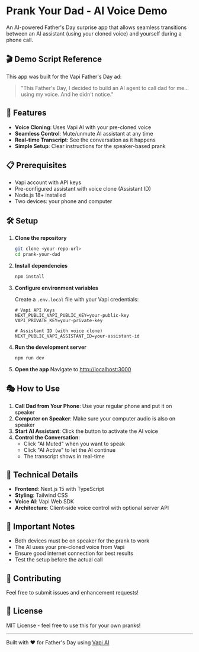 # Prank Your Dad - AI Voice Demo

An AI-powered Father's Day surprise app that allows seamless transitions between an AI assistant (using your cloned voice) and yourself during a phone call.

## 🎬 Demo Script Reference

This app was built for the Vapi Father's Day ad:

> "This Father's Day, I decided to build an AI agent to call dad for me… using my voice. And he didn't notice."

## 🚀 Features

- **Voice Cloning**: Uses Vapi AI with your pre-cloned voice
- **Seamless Control**: Mute/unmute AI assistant at any time
- **Real-time Transcript**: See the conversation as it happens
- **Simple Setup**: Clear instructions for the speaker-based prank

## 📋 Prerequisites

- Vapi account with API keys
- Pre-configured assistant with voice clone (Assistant ID)
- Node.js 18+ installed
- Two devices: your phone and computer

## 🛠️ Setup

1. **Clone the repository**
   ```bash
   git clone <your-repo-url>
   cd prank-your-dad
   ```

2. **Install dependencies**
   ```bash
   npm install
   ```

3. **Configure environment variables**
   
   Create a `.env.local` file with your Vapi credentials:
   ```
   # Vapi API Keys
   NEXT_PUBLIC_VAPI_PUBLIC_KEY=your-public-key
   VAPI_PRIVATE_KEY=your-private-key
   
   # Assistant ID (with voice clone)
   NEXT_PUBLIC_VAPI_ASSISTANT_ID=your-assistant-id
   ```

4. **Run the development server**
   ```bash
   npm run dev
   ```

5. **Open the app**
   Navigate to [http://localhost:3000](http://localhost:3000)

## 🎭 How to Use

1. **Call Dad from Your Phone**: Use your regular phone and put it on speaker
2. **Computer on Speaker**: Make sure your computer audio is also on speaker
3. **Start AI Assistant**: Click the button to activate the AI voice
4. **Control the Conversation**: 
   - Click "AI Muted" when you want to speak
   - Click "AI Active" to let the AI continue
   - The transcript shows in real-time

## 🔧 Technical Details

- **Frontend**: Next.js 15 with TypeScript
- **Styling**: Tailwind CSS
- **Voice AI**: Vapi Web SDK
- **Architecture**: Client-side voice control with optional server API

## 📝 Important Notes

- Both devices must be on speaker for the prank to work
- The AI uses your pre-cloned voice from Vapi
- Ensure good internet connection for best results
- Test the setup before the actual call

## 🤝 Contributing

Feel free to submit issues and enhancement requests!

## 📄 License

MIT License - feel free to use this for your own pranks!

---

Built with ❤️ for Father's Day using [Vapi AI](https://vapi.ai)
